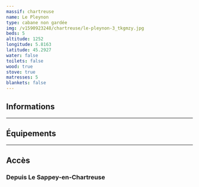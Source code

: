 ```yaml
---
massif: chartreuse
name: Le Pleynon
type: cabane non gardée
img: /v1590923248/chartreuse/le-pleynon-3_tkgmzy.jpg
beds: 5
altitude: 1252
longitude: 5.8163
latitude: 45.2927
water: false
toilets: false
wood: true
stove: true
matresses: 5
blankets: false
---
```


## Informations

<grid :altitude="altitude" :beds="beds" :longitude="longitude" :latitude="longitude"></grid>

---

## Équipements

<grid :matresses="matresses" :blankets="blankets" :stove="stove" :wood="wood" :water="water" :toilets="toilets"></grid>

---

## Accès

### Depuis Le Sappey-en-Chartreuse
